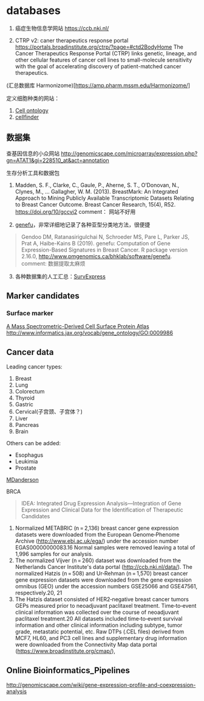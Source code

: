 # databases
1. 癌症生物信息学网站
https://ccb.nki.nl/


2. CTRP v2: caner therapeutics response portal
https://portals.broadinstitute.org/ctrp/?page=#ctd2BodyHome
The Cancer Therapeutics Response Portal (CTRP) links genetic, lineage, and other cellular features of cancer cell lines to small-molecule sensitivity with the goal of accelerating discovery of patient-matched cancer therapeutics.





(汇总数据库 Harmonizome)[https://amp.pharm.mssm.edu/Harmonizome/]

定义细胞种类的网站：
1. [Cell ontology](http://bioportal.bioontology.org/ontologies/CL?p=classes&conceptid=CL%3A0000057#details)
2. [cellfinder](http://cellfinder.org/ontology?id=CF_38039)




## 数据集

查基因信息的小众网站
http://genomicscape.com/microarray/expression.php?gn=ATAT1&gi=228510_at&act=annotation


生存分析工具和数据包
1. Madden, S. F., Clarke, C., Gaule, P., Aherne, S. T., O’Donovan, N., Clynes, M., … Gallagher, W. M. (2013). BreastMark: An Integrated Approach to Mining Publicly Available Transcriptomic Datasets Relating to Breast Cancer Outcome. Breast Cancer Research, 15(4), R52. https://doi.org/10/gccvj2
comment： 网站不好用

2. [genefu](http://www.bioconductor.org/packages/release/bioc/html/genefu.html)，非常详细地记录了各种亚型分类地方法，很便捷
  >Gendoo DM, Ratanasirigulchai N, Schroeder MS, Pare L, Parker JS, Prat A, Haibe-Kains B (2019). genefu: Computation of Gene Expression-Based Signatures in Breast Cancer. R package version 2.16.0, http://www.pmgenomics.ca/bhklab/software/genefu.
comment: 数据提取太麻烦

3. 各种数据集的人工汇总：[SurvExpress](http://23.96.106.14:8080/Biomatec/SurvivaX.jsp)


## Marker candidates

### Surface marker

[A Mass Spectrometric-Derived Cell Surface Protein Atlas](http://wlab.ethz.ch/cspa/#highlights)
http://www.informatics.jax.org/vocab/gene_ontology/GO:0009986


## Cancer data


Leading cancer types:
 1. Breast
 2. Lung
 3. Colorectum
 4. Thyroid
 5. Gastric
 6. Cervical(子宫颈、子宫体？)
 7. Liver
 8. Pancreas
 9. Brain


Others can be added:
 - Esophagus
 - Leukimia
 - Prostate

[MDanderson](https://bioinformatics.mdanderson.org/public-datasets/)


BRCA


> IDEA: Integrated Drug Expression Analysis—Integration of Gene Expression and Clinical Data for the Identification of Therapeutic Candidates
1. Normalized METABRIC (n = 2,136) breast cancer gene expression datasets were downloaded from the European Genome‐Phenome Archive (http://www.ebi.ac.uk/ega/) under the accession number EGAS00000000083.16 Normal samples were removed leaving a total of 1,996 samples for our analysis.
2. The normalized Vijver (n = 260) dataset was downloaded from the Netherlands Cancer Institute's data portal (http://ccb.nki.nl/data/). The normalized Hatzis (n = 508) and Ur‐Rehman (n = 1,570) breast cancer gene expression datasets were downloaded from the gene expression omnibus (GEO) under the accession numbers GSE25066 and GSE47561, respectively.20, 21
3. The Hatzis dataset consisted of HER2‐negative breast cancer tumors GEPs measured prior to neoadjuvant paclitaxel treatment. Time‐to‐event clinical information was collected over the course of neoadjuvant paclitaxel treatment.20
All datasets included time‐to‐event survival information and other clinical information including subtype, tumor grade, metastatic potential, etc.
Raw DTPs (.CEL files) derived from MCF7, HL60, and PC3 cell lines and supplementary drug information were downloaded from the Connectivity Map data portal (https://www.broadinstitute.org/cmap/),


## Online Bioinformatics_Pipelines
http://genomicscape.com/wiki/gene-expression-profile-and-coexpression-analysis
